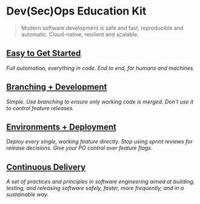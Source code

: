 Dev(Sec)Ops Education Kit
=========================

> Modern software development is safe and fast, reproducible and automatic. Cloud-native, resilient and scalable.

[Easy to Get Started](devops-automation.md)
---------------------

*Full automation, everything in code. End to end, for humans and machines.*

[Branching + Development](devops-branching.md)
-------------------------

*Simple. Use branching to ensure only working code is merged. Don't use it to control feature releases.*

[Environments + Deployment](devops-environments.md)
---------------------------

*Deploy every single, working feature directly. Stop using sprint reviews for release decisions. Give your PO control over feature flags.*

[Continuous Delivery](cicd-mindmap.md)
---------------------

*A set of practices and principles in software engineering aimed at building, testing, and releasing software safely, faster, more frequently, and in a sustainable way.*
